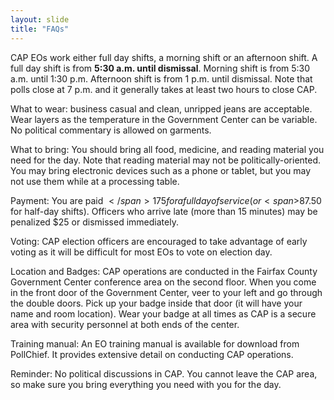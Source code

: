 ```yaml
---
layout: slide
title: "FAQs"
---
```


CAP EOs work either full day shifts, a morning shift or an afternoon shift.  A full day shift is from **5:30 a.m. until dismissal**.  Morning shift is from 5:30 a.m. until 1:30 p.m.  Afternoon shift is from 1 p.m. until dismissal.  Note that polls close at 7 p.m. and it generally takes at least two hours to close CAP.

What to wear: business casual and clean, unripped jeans are acceptable.  Wear layers as the temperature in the Government Center can be variable.  No political commentary is allowed on garments.

What to bring: You should bring all food, medicine, and reading material you need for the day. Note that reading material may not be politically-oriented. You may bring electronic devices such as a phone or tablet, but you may not use them while at a processing table.

Payment: You are paid <span>$</span>175 for a full day of service (or <span>$</span>87.50 for half-day shifts). Officers who arrive late (more than 15 minutes) may be penalized $25 or dismissed immediately. 

Voting:  CAP election officers are encouraged to take advantage of early voting as it will be difficult for most EOs to vote on election day.

Location and Badges:  CAP operations are conducted in the Fairfax County Government Center conference area on the second floor.  When you come in the front door of the Government Center, veer to your left and go through the double doors.  Pick up your badge inside that door (it will have your name and room location).  Wear your badge at all times as CAP is a secure area with security personnel at both ends of the center.

Training manual:  An EO training manual is available for download from PollChief.  It provides extensive detail on conducting CAP operations.

Reminder:  No political discussions in CAP.  You cannot leave the CAP area, so make sure you bring everything you need with you for the day.
